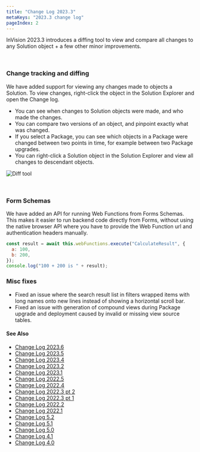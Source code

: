 ```yaml
---
title: "Change Log 2023.3"
metaKeys: "2023.3 change log"
pageIndex: 2
---
```


InVision 2023.3 introduces a diffing tool to view and compare all changes to any Solution object + a few other minor improvements.

<br/>

### Change tracking and diffing

We have added support for viewing any changes made to objects a Solution. To view changes, right-click the object in the Solution Explorer and open the Change log.

- You can see when changes to Solution objects were made, and who made the changes.
- You can compare two versions of an object, and pinpoint exactly what was changed.
- If you select a Package, you can see which objects in a Package were changed between two points in time, for example between two Package upgrades.
- You can right-click a Solution object in the Solution Explorer and view all changes to descendant objects.

![Diff tool](https://profitbasedocs.blob.core.windows.net/images/difflog.png)

<br/>

### Form Schemas

We have added an API for running Web Functions from Forms Schemas. This makes it easier to run backend code directly from Forms, without using the native browser API where you have to provide the Web Function url and authentication headers manually.

```javascript
const result = await this.webFunctions.execute("CalculateResult", {
  a: 100,
  b: 200,
});
console.log("100 + 200 is " + result);
```

### Misc fixes

- Fixed an issue where the search result list in filters wrapped items with long names onto new lines instead of showing a horizontal scroll bar.
- Fixed an issue with generation of compound views during Package upgrade and deployment caused by invalid or missing view source tables.

#### See Also

- [Change Log 2023.6](changelog23_6.md)
- [Change Log 2023.5](changelog23_5.md)
- [Change Log 2023.4](changelog23_4.md)
- [Change Log 2023.2](changelog23_2.md)
- [Change Log 2023.1](changelog23_1.md)
- [Change Log 2022.5](changelog22_5.md)
- [Change Log 2022.4](changelog22_4.md)
- [Change Log 2022.3 pt 2](changelog22_3_2.md)
- [Change Log 2022.3 pt 1](changelog22_3_1.md)
- [Change Log 2022.2](changelog22_2.md)
- [Change Log 2022.1](changelog22_1.md)
- [Change Log 5.2](changelog52.md)
- [Change Log 5.1](changelog51.md)
- [Change Log 5.0](changelog5.md)
- [Change Log 4.1](changelog41.md)
- [Change Log 4.0](changelog40.md)

<br/>

